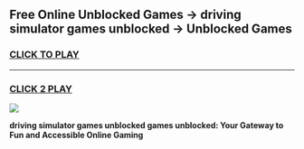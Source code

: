 
## Free Online Unblocked Games → driving simulator games unblocked → Unblocked Games
<h3>
<a href="https://premium.freeplayer.one?title=driving_simulator_games_unblocked&ref=21F">CLICK TO PLAY</a></h3>
<hr>

<h3>
<a href="https://premium.freeplayer.one?title=driving_simulator_games_unblocked&ref=21F">CLICK 2 PLAY</a>
  
</h3>

<a href="https://premium.freeplayer.one?title=driving_simulator_games_unblocked&ref=21F/"><img src="https://clearcache.store/games.png"></a>


**driving simulator games unblocked games unblocked: Your Gateway to Fun and Accessible Online Gaming**
